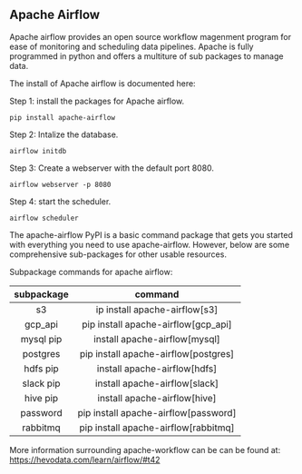 ## Apache Airflow

Apache airflow provides an open source workflow magenment program for ease of monitoring and scheduling data pipelines. Apache is fully programmed in python and offers a multiture of sub packages to manage data.

The install of Apache airflow is documented here:

Step 1: install the packages for Apache airflow.
```
pip install apache-airflow
```
Step 2: Intalize the database.
```
airflow initdb
```
Step 3: Create a webserver with the default port 8080.
```
airflow webserver -p 8080
```
Step 4: start the scheduler.
```
airflow scheduler
```
The apache-airflow PyPI is a basic command package that gets you started with everything you need to use apache-airflow.
However, below are some comprehensive sub-packages for other usable resources.

Subpackage commands for apache airflow:

| subpackage      |   command                            |
|:---------------:|:------------------------------------:|
| s3              | ip install apache-airflow[s3]        |
| gcp_api         | pip install apache-airflow[gcp_api]  |
| mysql	pip       | install apache-airflow[mysql]        |
| postgres        | pip install apache-airflow[postgres] |
| hdfs 	pip       | install apache-airflow[hdfs]         |
| slack	pip       | install apache-airflow[slack]        |
| hive	pip       | install apache-airflow[hive]         |
| password        | pip install apache-airflow[password] |
| rabbitmq        | pip install apache-airflow[rabbitmq] |


More information surrounding apache-workflow can be can be found at: https://hevodata.com/learn/airflow/#t42
